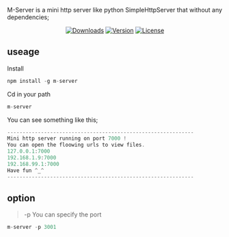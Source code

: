 M-Server is a mini http server like python SimpleHttpServer that without any dependencies;

<p align="center">
    <a href="https://www.npmjs.com/package/m-server"><img src="https://img.shields.io/npm/dt/m-server.svg" alt="Downloads"></a>
    <a href="https://www.npmjs.com/package/m-server"><img src="https://img.shields.io/npm/v/m-server.svg" alt="Version"></a>
    <a href="https://www.npmjs.com/package/m-server"><img src="https://img.shields.io/npm/l/m-server.svg" alt="License"></a>
     
</p>

## useage

Install

```javascript
npm install -g m-server
```

Cd in your path

```javascript
m-server
```

You can see something like this;

```javascript
-------------------------------------------------------------
Mini http server running on port 7000 !
You can open the floowing urls to view files.
127.0.0.1:7000
192.168.1.9:7000
192.168.99.1:7000
Have fun ^_^
-------------------------------------------------------------
```

## option

> -p You can specify the port

```javascript
m-server -p 3001
```


